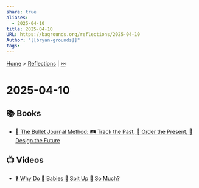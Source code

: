 ```yaml
---
share: true
aliases:
  - 2025-04-10
title: 2025-04-10
URL: https://bagrounds.org/reflections/2025-04-10
Author: "[[bryan-grounds]]"
tags: 
---
```

[Home](../index.md) > [Reflections](./index.md) | [⏮️](./2025-04-09.md)  
# 2025-04-10  
## 📚 Books  
* [📒 The Bullet Journal Method: 🛤️ Track the Past, 🧮 Order the Present, 🎨 Design the Future](../books/the-bullet-journal-method.md)  
  
## 📺 Videos  
* [❓ Why Do 👶 Babies 🤮 Spit Up 🍼 So Much?](../videos/why-do-babies-spit-up-so-much.md)  

